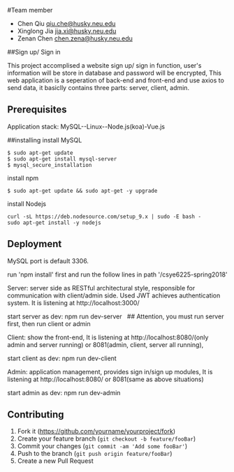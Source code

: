 #Team member
* Chen Qiu  qiu.che@husky.neu.edu
* Xinglong Jia  jia.xi@husky.neu.edu
* Zenan Chen  chen.zena@husky.neu.edu


##Sign up/ Sign in

  This project accomplised a website sign up/ sign in function, user's information will be store in database and password will be encrypted,
  This web application is a seperation of back-end and front-end and use axios to send data, it basiclly contains three parts: server, client, admin.

## Prerequisites

Application stack: MySQL--Linux--Node.js(koa)-Vue.js

##installing
install MySQL
```
$ sudo apt-get update
$ sudo apt-get install mysql-server
$ mysql_secure_installation

```
install npm
```
$ sudo apt-get update && sudo apt-get -y upgrade
```
install Nodejs
```
curl -sL https://deb.nodesource.com/setup_9.x | sudo -E bash -
sudo apt-get install -y nodejs
```
## Deployment

MySQL port is default 3306.

run 'npm install' first and run the follow lines in path '/csye6225-spring2018'


Server: server side as RESTful architectural style, responsible for communication with client/admin side. Used JWT achieves authentication system. It is listening at http://localhost:3000/

start server as dev: npm run dev-server   ## Attention, you must run server first, then run client or admin


Client: show the front-end, It is listening at http://localhost:8080/(only admin and server running) or 8081(admin, client, server all running), 

start client as dev: npm run dev-client


Admin: application management, provides sign in/sign up modules, It is listening at http://localhost:8080/ or 8081(same as above situations)

start admin as dev: npm run dev-admin


## Contributing

1. Fork it (<https://github.com/yourname/yourproject/fork>)
2. Create your feature branch (`git checkout -b feature/fooBar`)
3. Commit your changes (`git commit -am 'Add some fooBar'`)
4. Push to the branch (`git push origin feature/fooBar`)
5. Create a new Pull Request




